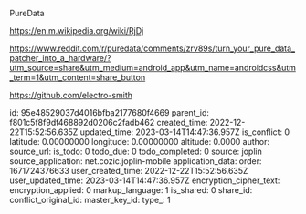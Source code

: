 PureData


https://en.m.wikipedia.org/wiki/RjDj

https://www.reddit.com/r/puredata/comments/zrv89s/turn_your_pure_data_patcher_into_a_hardware/?utm_source=share&utm_medium=android_app&utm_name=androidcss&utm_term=1&utm_content=share_button

https://github.com/electro-smith

id: 95e48529037d4016bfba2177680f4669
parent_id: f801c5f8f9df468892d0206c2fadb462
created_time: 2022-12-22T15:52:56.635Z
updated_time: 2023-03-14T14:47:36.957Z
is_conflict: 0
latitude: 0.00000000
longitude: 0.00000000
altitude: 0.0000
author: 
source_url: 
is_todo: 0
todo_due: 0
todo_completed: 0
source: joplin
source_application: net.cozic.joplin-mobile
application_data: 
order: 1671724376633
user_created_time: 2022-12-22T15:52:56.635Z
user_updated_time: 2023-03-14T14:47:36.957Z
encryption_cipher_text: 
encryption_applied: 0
markup_language: 1
is_shared: 0
share_id: 
conflict_original_id: 
master_key_id: 
type_: 1
